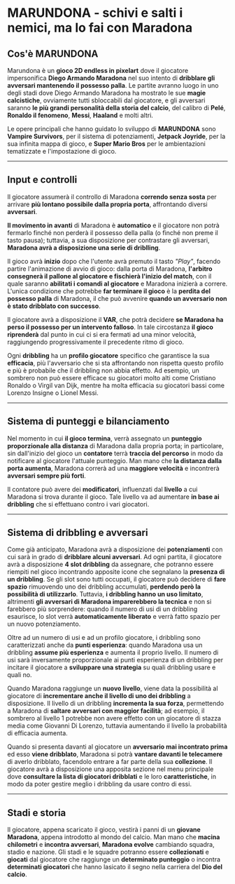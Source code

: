 # MARUNDONA - schivi e salti i nemici, ma lo fai con Maradona

## Cos'è MARUNDONA

Marundona è un **gioco 2D endless in pixelart** dove il giocatore impersonifica **Diego Armando Maradona** nel suo intento di **dribblare gli avversari mantenendo il possesso palla**. Le partite avranno luogo in uno degli stadi dove Diego Armando Maradona ha mostrato le sue **magie calcistiche**, ovviamente tutti sbloccabili dal giocatore, e gli avversari saranno **le più grandi personalità della storia del calcio**, del calibro di **Pelé**, **Ronaldo il fenomeno**, **Messi**, **Haaland** e molti altri. 

Le opere principali che hanno guidato lo sviluppo di **MARUNDONA** sono **Vampire Survivors**, per il sistema di potenziamenti, **Jetpack Joyride**, per la sua infinita mappa di gioco, e **Super Mario Bros** per le ambientazioni tematizzate e l'impostazione di gioco. 

---

## Input e controlli

Il giocatore assumerà il controllo di Maradona **correndo senza sosta** per arrivare **più lontano possibile dalla propria porta**, affrontando diversi **avversari**. 

**Il movimento in avanti** di Maradona è **automatico** e il giocatore non potrà fermarlo finché non perderà il possesso della palla (o finché non preme il tasto pausa); tuttavia, a sua disposizione per contrastare gli avversari, **Maradona avrà a disposizione una serie di driblling**. 

Il gioco avrà **inizio** dopo che l'utente avrà premuto il tasto _"Play"_, facendo partire l'animazione di avvio di gioco: dalla porta di Maradona, **l'arbitro consegnerà il pallone al giocatore e fischierà l'inizio del match**, con il quale saranno **abilitati i comandi al giocatore** e Maradona inizierà a correre. L'unica condizione che potrebbe **far terminare il gioco** è la **perdita del possesso palla** di Maradona, il che può avvenire **quando un avversario non è stato dribblato con successo**. 

Il giocatore avrà a disposizione il **VAR**, che potrà decidere **se Maradona ha perso il possesso per un intervento falloso**. In tale circostanza **il gioco riprenderà** dal punto in cui ci si era fermati ad una minor velocità, raggiungendo progressivamente il precedente ritmo di gioco. 

Ogni **dribbling** ha un **profilo giocatore** specifico che garantisce la sua **efficacia**, più l'avversario che si sta affrontando non rispetta questo profilo e più è probabile che il dribbling non abbia effetto. Ad esempio, un sombrero non può essere efficace su giocatori molto alti come Cristiano Ronaldo o Virgil van Dijk, mentre ha molta efficacia su giocatori bassi come Lorenzo Insigne o Lionel Messi. 

---

## Sistema di punteggi e bilanciamento

Nel momento in cui **il gioco termina**, verrà assegnato un **punteggio proporzionale alla distanza** di Maradona dalla propria porta; in particolare, sin dall'inizio del gioco un **contatore** terrà **traccia del percorso** in modo da notificare al giocatore l'attuale punteggio. Man mano che **la distanza dalla porta aumenta**, Maradona correrà ad una **maggiore velocità** e incontrerà **avversari sempre più forti**. 

Il contatore può avere dei **modificatori**, influenzati dal **livello** a cui Maradona si trova durante il gioco. Tale livello va ad aumentare **in base ai dribbling** che si effettuano contro i vari giocatori. 

---

## Sistema di dribbling e avversari

Come già anticipato, Maradona avrà a disposizione dei **potenziamenti** con cui sarà in grado di **dribblare alcuni avversari**. Ad ogni partita, il giocatore avrà a disposizione **4 slot dribbling** da assegnare, che potranno essere riempiti nel gioco incontrando apposite icone che segnalano la **presenza di un dribbling**. Se gli slot sono tutti occupati, il giocatore può decidere di **fare spazio** rimuovendo uno dei dribbling accumulati, **perdendo però la possibilità di utilizzarlo**. Tuttavia, **i dribbling hanno un uso limitato**, altrimenti **gli avversari di Maradona imparerebbero la tecnica** e non si farebbero più sorprendere: quando il numero di usi di un dribbling esaurisce, lo slot verrà **automaticamente liberato** e verrà fatto spazio per un nuovo potenziamento. 

Oltre ad un numero di usi e ad un profilo giocatore, i dribbling sono caratterizzati anche da **punti esperienza**: quando Maradona usa un dribbling **assume più esperienza** e aumenta il proprio livello. Il numero di usi sarà inversamente proporzionale ai punti esperienza di un dribbling per incitare il giocatore a **sviluppare una strategia** su quali dribbling usare e quali no. 

Quando Maradona raggiunge un **nuovo livello**, viene data la possibilità al giocatore di **incrementare anche il livello di uno dei dribbling** a disposizione. Il livello di un dribbling **incrementa la sua forza**, permettendo a Maradona di **saltare avversari con maggior facilità**; ad esempio, il sombrero al livello 1 potrebbe non avere effetto con un giocatore di stazza media come Giovanni Di Lorenzo, tuttavia aumentando il livello la probabilità di efficacia aumenta. 

Quando si presenta davanti al giocatore un **avversario mai incontrato prima** ed esso **viene dribblato**, Maradona si potrà **vantare davanti le telecamere** di averlo dribblato, facendolo entrare a far parte della sua **collezione**. Il giocatore avrà a disposizione una apposita sezione nel menu principale dove **consultare la lista di giocatori dribblati** e le loro **caratteristiche**, in modo da poter gestire meglio i dribbling da usare contro di essi. 

---

## Stadi e storia

Il giocatore, appena scaricato il gioco, vestirà i panni di un **giovane Maradona**, appena introdotto al mondo del calcio. Man mano che **macina chilometri** e **incontra avversari**, **Maradona evolve** cambiando squadra, stadio e nazione. Gli stadi e le squadre potranno essere **collezionati** e **giocati** dal giocatore che raggiunge un **determinato punteggio** o incontra **determinati giocatori** che hanno lasicato il segno nella carriera del **Dio del calcio**. 
